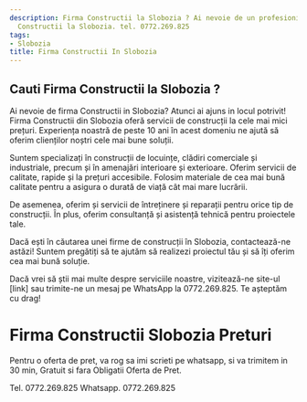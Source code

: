```yaml
---
description: Firma Constructii la Slobozia ? Ai nevoie de un profesionist in Firma
  Constructii la Slobozia. tel. 0772.269.825
tags:
- Slobozia
title: Firma Constructii In Slobozia
---
```



## Cauti Firma Constructii la Slobozia ?

Ai nevoie de firma Constructii in Slobozia? Atunci ai ajuns in locul potrivit! Firma Constructii din Slobozia oferă servicii de construcții la cele mai mici prețuri. Experiența noastră de peste 10 ani în acest domeniu ne ajută să oferim clienților noștri cele mai bune soluții.

Suntem specializați în construcții de locuințe, clădiri comerciale și industriale, precum și în amenajări interioare și exterioare. Oferim servicii de calitate, rapide și la prețuri accesibile. Folosim materiale de cea mai bună calitate pentru a asigura o durată de viață cât mai mare lucrării.

De asemenea, oferim și servicii de întreținere și reparații pentru orice tip de construcții. În plus, oferim consultanță și asistență tehnică pentru proiectele tale.

Dacă ești în căutarea unei firme de construcții în Slobozia, contactează-ne astăzi! Suntem pregătiți să te ajutăm să realizezi proiectul tău și să îți oferim cea mai bună soluție. 

Dacă vrei să știi mai multe despre serviciile noastre, vizitează-ne site-ul [link] sau trimite-ne un mesaj pe WhatsApp la 0772.269.825. Te așteptăm cu drag!

# Firma Constructii Slobozia Preturi
Pentru o oferta de pret, va rog sa imi scrieti pe whatsapp, si va trimitem in 30 min, Gratuit si fara Obligatii Oferta de Pret.

Tel. 0772.269.825
Whatsapp. 0772.269.825